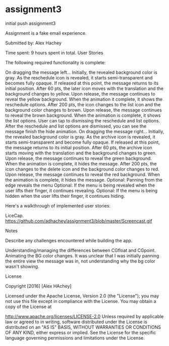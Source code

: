 # assignment3
initial push
assignment3

Assignment is a fake email experience.

Submitted by: Alex Hachey

Time spent: 9 hours spent in total.
User Stories

The following required functionality is complete:

On dragging the message left...
Initially, the revealed background color is gray.
As the reschedule icon is revealed, it starts semi-transparent and becomes fully opaque. If released at this point, the message returns to its initial position.
After 60 pts, the later icon moves with the translation and the background changes to yellow.
Upon release, the message continues to reveal the yellow background. When the animation it complete, it shows the reschedule options.
After 200 pts, the icon changes to the list icon and the background color changes to brown.
Upon release, the message continues to reveal the brown background. When the animation is complete, it shows the list options.
User can tap to dismissing the reschedule and list options. After the reschedule and list options are dismissed, you can see the message finish the hide animation.
On dragging the message right...
Initially, the revealed background color is gray.
As the archive icon is revealed, it starts semi-transparent and become fully opaque. If released at this point, the message returns to its initial position.
After 60 pts, the archive icon starts moving with the translation and the background changes to green.
Upon release, the message continues to reveal the green background. When the animation is complete, it hides the message.
After 200 pts, the icon changes to the delete icon and the background color changes to red.
Upon release, the message continues to reveal the red background. When the animation is complete, it hides the message.
Optional: Panning from the edge reveals the menu
Optional: If the menu is being revealed when the user lifts their finger, it continues revealing.
Optional: If the menu is being hidden when the user lifts their finger, it continues hiding.


Here's a walkthrough of implemented user stories:

LiceCap. https://github.com/adhachey/assignment3/blob/master/Screencast.gif

Notes

Describe any challenges encountered while building the app.

Understanding/managing the differences between CGfloat and CGpoint.  Animating the BG color changes.  It was unclear that I was initially panning the entire view the message was in, not understanding why the bg color wasn't showing.  

License

Copyright [2016] [Alex HAchey]

Licensed under the Apache License, Version 2.0 (the "License"); you may not use this file except in compliance with the License. You may obtain a copy of the License at

http://www.apache.org/licenses/LICENSE-2.0
Unless required by applicable law or agreed to in writing, software distributed under the License is distributed on an "AS IS" BASIS, WITHOUT WARRANTIES OR CONDITIONS OF ANY KIND, either express or implied. See the License for the specific language governing permissions and limitations under the License.
